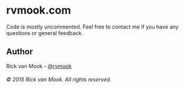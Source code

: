 rvmook.com
=============

Code is mostly uncommented. Feel free to contact me if you have any questions or general feedback.


Author
------
Rick van Mook - [@rvmook](http://twitter.com/rvmook)


###### © 2015 Rick van Mook. All rights reserved.

